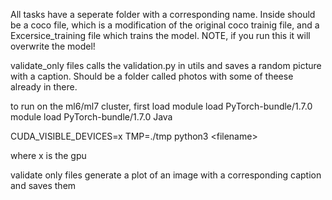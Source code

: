 All tasks have a seperate folder with a corresponding name.
Inside should be a coco file, which is a modification of the original coco trainig file, and a Excersice\_training file which trains the model. NOTE, if you run this it will overwrite the model!

validate\_only files calls the validation.py in utils and saves a random picture with a caption. Should be a folder called photos with some of theese already in there. 

to run on the ml6/ml7 cluster, first load 
module load PyTorch-bundle/1.7.0 
module load PyTorch-bundle/1.7.0 Java 

CUDA\_VISIBLE\_DEVICES=x TMP=./tmp python3 \<filename\>

where x is the gpu

validate only files generate a plot of an image with a corresponding caption and saves them 
